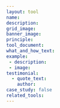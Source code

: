 ```yaml
---
layout: tool
name:
description:
grid_image:
banner_image:
principle:
tool_document:
what_and_how_text:
example:
 - description:
 - image:
testimonial:
  - quote_text:
    author:    
case_study: false
related_tools:
---
```


